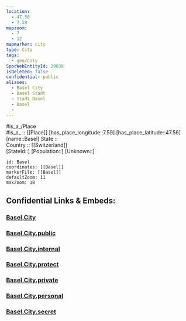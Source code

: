 ```yaml
---
location:
  - 47.56
  - 7.59
mapzoom:
  - 7
  - 12
mapmarker: city
type: City
tags:
  - geo/City
SpocWebEntityId: 29038
isDeleted: false
confidential: public
aliases:
  - Basel City
  - Basel Stadt
  - Stadt Basel
  - Basel
  - 
---
```


#is_a_/Place  
#is_a_ :: [[Place]] 
[has_place_longitude::7.59] 
[has_place_latitude::47.56] 
[name::Basel] 
State ::  
Country :: [[Switzerland]]  
[StateId::] 
[Population::] 
[Unknown::] 


```leaflet
id: Basel
coordinates: [[Basel]] 
markerFile: [[Basel]] 
defaultZoom: 11 
maxZoom: 18
```


## Confidential Links & Embeds: 

### [Basel,City](/_Standards/Earth/Continent/Europe/Europe~Central/Switzerland/Switzerland~Cantons/Basel,Canton/districts~Basel-Stadt/Basel/Basel,City.md) 

### [Basel,City.public](/_public/Earth/Continent/Europe/Europe~Central/Switzerland/Switzerland~Cantons/Basel,Canton/districts~Basel-Stadt/Basel/Basel,City.public.md) 

### [Basel,City.internal](/_internal/Earth/Continent/Europe/Europe~Central/Switzerland/Switzerland~Cantons/Basel,Canton/districts~Basel-Stadt/Basel/Basel,City.internal.md) 

### [Basel,City.protect](/_protect/Earth/Continent/Europe/Europe~Central/Switzerland/Switzerland~Cantons/Basel,Canton/districts~Basel-Stadt/Basel/Basel,City.protect.md) 

### [Basel,City.private](/_private/Earth/Continent/Europe/Europe~Central/Switzerland/Switzerland~Cantons/Basel,Canton/districts~Basel-Stadt/Basel/Basel,City.private.md) 

### [Basel,City.personal](/_personal/Earth/Continent/Europe/Europe~Central/Switzerland/Switzerland~Cantons/Basel,Canton/districts~Basel-Stadt/Basel/Basel,City.personal.md) 

### [Basel,City.secret](/_secret/Earth/Continent/Europe/Europe~Central/Switzerland/Switzerland~Cantons/Basel,Canton/districts~Basel-Stadt/Basel/Basel,City.secret.md)

